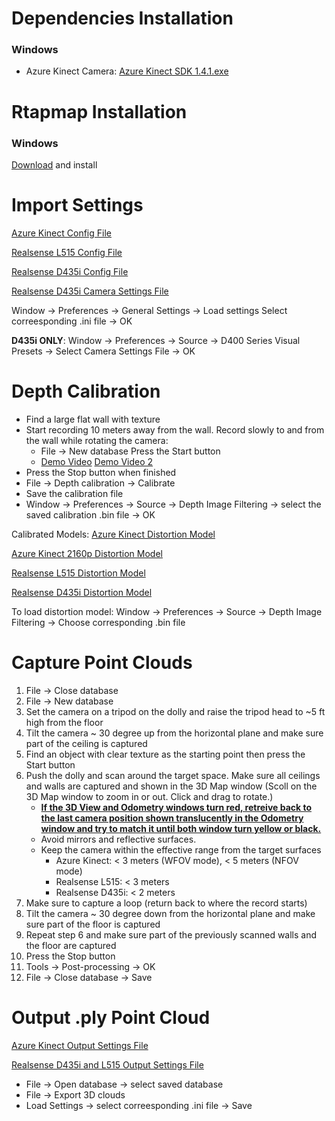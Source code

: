 ﻿# Dependencies Installation
### Windows
- Azure Kinect Camera: [Azure Kinect SDK 1.4.1.exe](https://download.microsoft.com/download/3/d/6/3d6d9e99-a251-4cf3-8c6a-8e108e960b4b/Azure%20Kinect%20SDK%201.4.1.exe)
# Rtapmap Installation
### Windows
[Download](https://github.com/introlab/rtabmap/releases/download/0.20.8/RTABMap-0.20.8-win64-cuda11_1.exe) and install
# Import Settings
[Azure Kinect Config File](https://raw.githubusercontent.com/pearnets/rtabmapSettings/main/config_Azure_Kinect.ini)

[Realsense L515 Config File](https://raw.githubusercontent.com/pearnets/rtabmapSettings/main/config_L515_1080p.ini)

[Realsense D435i Config File](https://raw.githubusercontent.com/pearnets/rtabmapSettings/main/config_D435i.ini)

[Realsense D435i Camera Settings File](https://raw.githubusercontent.com/wiki/IntelRealSense/librealsense/d400_presets/HighResHighAccuracyPreset.json)

Window -> Preferences -> General Settings -> Load settings
Select correesponding .ini file -> OK

**D435i ONLY**: 
Window -> Preferences -> Source -> D400 Series Visual Presets -> Select Camera Settings File -> OK
# Depth Calibration
- Find a large flat wall with texture
- Start recording 10 meters away from the wall. Record slowly to and from the wall while rotating the camera:
	- File -> New database
Press the Start button
	- [Demo Video](https://www.youtube.com/watch?v=cjDFDPpLnRc&ab_channel=matlabbe)
[Demo Video 2](https://www.youtube.com/watch?v=BDRPv4cVSwg&ab_channel=AlexTeichman)
- Press the Stop button when finished
- File -> Depth calibration -> Calibrate
- Save the calibration file
- Window -> Preferences -> Source -> Depth Image Filtering -> select the saved calibration .bin file  -> OK

Calibrated Models:
[Azure Kinect Distortion Model](https://github.com/pearnets/rtabmapSettings/blob/main/distortion_model_Azure_Kinect.bin?raw=true)

[Azure Kinect 2160p Distortion Model](https://github.com/pearnets/rtabmapSettings/blob/main/distortion_model_Azure_Kinect_2160p.bin?raw=true)

[Realsense L515 Distortion Model](https://github.com/pearnets/rtabmapSettings/blob/main/distortion_model_L515_new.bin?raw=true)

[Realsense D435i Distortion Model](https://github.com/pearnets/rtabmapSettings/blob/main/distortion_model_D435i.bin?raw=true)

To load distortion model:
Window -> Preferences -> Source -> Depth Image Filtering -> Choose corresponding .bin file

# Capture Point Clouds
1. File -> Close database
2. File -> New database
3. Set the camera on a tripod on the dolly and raise the tripod head to ~5 ft high from the floor
4. Tilt the camera ~ 30 degree up from the horizontal plane and make sure part of the ceiling is captured
5. Find an object with clear texture as the starting point then press the Start button
6. Push the dolly and scan around the target space. Make sure all ceilings and walls are captured and shown in the 3D Map window (Scoll on the 3D Map window to zoom in or out. Click and drag to rotate.)
	- <u>**If the 3D View and Odometry windows turn red, retreive back to the last camera position shown translucently in the Odometry window and try to match it until both window turn yellow or black.**</u>
	- Avoid mirrors and reflective surfaces.
	- Keep the camera within the effective range from the target surfaces
		- Azure Kinect: < 3 meters (WFOV mode), < 5 meters (NFOV mode)
		- Realsense L515: < 3 meters
		- Realsense D435i: < 2 meters
8. Make sure to capture a loop (return back to where the record starts)
9. Tilt the camera ~ 30 degree down from the horizontal plane and make sure part of the floor is captured
10. Repeat step 6 and make sure part of the previously scanned walls and the floor are captured
11. Press the Stop button
12. Tools -> Post-processing -> OK 
13. File -> Close database -> Save

# Output .ply Point Cloud
[Azure Kinect Output Settings File](https://raw.githubusercontent.com/pearnets/rtabmapSettings/main/Output_Settings_Azure_Kinect.ini)

[Realsense D435i and L515 Output Settings File](https://raw.githubusercontent.com/pearnets/rtabmapSettings/main/Output_Settings_D435i_L515.ini)

- File -> Open database -> select saved database
- File -> Export 3D clouds
- Load Settings -> select correesponding .ini file -> Save
